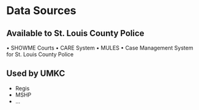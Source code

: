 # Data Sources

## Available to St. Louis County Police

•	SHOWME Courts
•	CARE System
•	MULES
•	Case Management System for St. Louis County Police 

## Used by UMKC

* Regis
* MSHP
* ...
